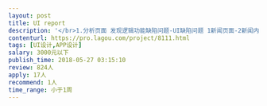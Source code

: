 ```yaml
---                
layout: post       
title: UI report           
description: '</br>1.分析⻚面 发现逻辑功能缺陷问题-UI缺陷问题 1新闻⻚面-2新闻内容详情⻚面-3新闻评论⻚面-4新闻⻚面搜索框-5未登录下关注⻚ 面-6登录下关注⻚面有关注状态-7登录下关注⻚面无关注状态-8他人的通讯录-9他 人的朋友⻚面(9pages) 1音频⻚面-2音频专辑⻚面-3播放器⻚面-4浮动播放器(4pages) 1消息⻚面-2客服⻚面-3最近活动⻚面-4最近活动内容⻚面(4pages) 1未登录下我的⻚面-2钱包⻚面-3会员⻚面-4post 发布⻚面-5通讯录⻚面-6通讯录 搜索框-7登录下我的⻚面-8登录下设置⻚面-9未登录下设置⻚面(9pages)</br>2.内容格式以“新闻”“音频”“消息”“我”为主干 3.书写格式PDF 图片文混搭 专业报告、产品Bug、截图</br>'     
contenturl: https://pro.lagou.com/project/8111.html      
tags: [UI设计,APP设计]            
salary: 3000元以下          
publish_time: 2018-05-27 03:15:10         
review: 824人                   
apply: 17人                   
recommend: 1人                   
time_range: 小于1周              
---                 
```

